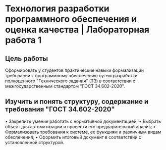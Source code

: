 # Технология разработки программного обеспечения и оценка качества | Лабораторная работа 1

## Цель работы
Cформировать у студентов практические навыки формализации требований к программному обеспечению путем разработки полноценного "Технического задания" (ТЗ) в соответствии с межгосударственным стандартом "ГОСТ 34.602-2020".

## Изучить и понять структуру, содержание и требования "ГОСТ 34.602-2020"
• Закрепить умение работать с нормативной документацией;
• Выбрать объект для автоматизации и провести его предварительный анализ;
• Формализовать требования к системе, ее функциям и различным видам обеспечения;
• Оформить итоговый документ в соответствии с установленной структурой.
